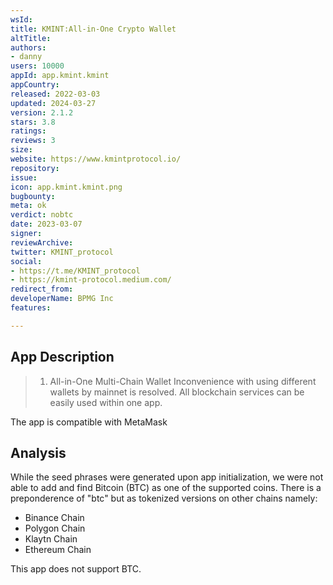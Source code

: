 ```yaml
---
wsId: 
title: KMINT:All-in-One Crypto Wallet
altTitle: 
authors:
- danny
users: 10000
appId: app.kmint.kmint
appCountry: 
released: 2022-03-03
updated: 2024-03-27
version: 2.1.2
stars: 3.8
ratings: 
reviews: 3
size: 
website: https://www.kmintprotocol.io/
repository: 
issue: 
icon: app.kmint.kmint.png
bugbounty: 
meta: ok
verdict: nobtc
date: 2023-03-07
signer: 
reviewArchive: 
twitter: KMINT_protocol
social:
- https://t.me/KMINT_protocol
- https://kmint-protocol.medium.com/
redirect_from: 
developerName: BPMG Inc
features: 

---
```


## App Description 

> 1. All-in-One Multi-Chain Wallet
> Inconvenience with using different wallets by mainnet is resolved.
> All blockchain services can be easily used within one app.

The app is compatible with MetaMask

## Analysis 

While the seed phrases were generated upon app initialization, we were not able to add and find 
Bitcoin (BTC) as one of the supported coins. There is a preponderence of "btc" but as tokenized versions 
on other chains namely: 

- Binance Chain 
- Polygon Chain 
- Klaytn Chain 
- Ethereum Chain 

This app does not support BTC.
